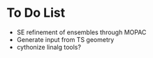 # To Do List

- SE refinement of ensembles through MOPAC
- Generate input from TS geometry
- cythonize linalg tools?
